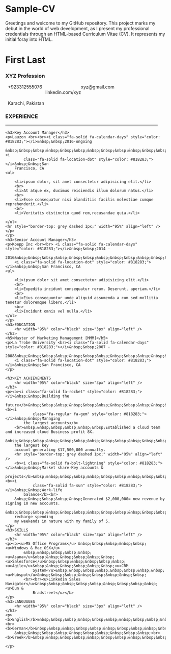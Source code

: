 # Sample-CV
Greetings and welcome to my GitHub repository. This project marks my debut in the world of web development, as I present my professional credentials through an HTML-based Curriculum Vitae (CV). It represents my initial foray into HTML.
<!DOCTYPE html>
<html lang="en">

<head>
    <meta charset="UTF-8">
    <meta http-equiv="X-UA-Compatible" content="IE=edge">
    <meta name="viewport" content="width=device-width, initial-scale=1.0">
    <title>Sample CV</title>
    <script src="https://kit.fontawesome.com/93edbfe7be.js" crossorigin="anonymous"></script>
</head>

<body>
    <h1>First Last</h1>
    <h3>XYZ Profession</h3>
    <p><i class="fa-solid fa-phone"
            style="color: #818283;"></i>&nbsp;&nbsp;+923312555076&nbsp;&nbsp;&nbsp;&nbsp;&nbsp;&nbsp;&nbsp;&nbsp;&nbsp;&nbsp;&nbsp;&nbsp;&nbsp;&nbsp;&nbsp;&nbsp;&nbsp;&nbsp;&nbsp;&nbsp;&nbsp;&nbsp;&nbsp;&nbsp;&nbsp;&nbsp;&nbsp;&nbsp;
        <i class="fa-solid fa-at" style="color: #818283;"></i>&nbsp;&nbsp;xyz@gmail.com
        &nbsp;&nbsp;&nbsp;&nbsp;&nbsp;&nbsp;&nbsp;&nbsp;&nbsp;&nbsp;&nbsp;&nbsp;&nbsp;&nbsp;&nbsp;&nbsp;&nbsp;&nbsp;&nbsp;&nbsp;&nbsp;&nbsp;&nbsp;&nbsp;&nbsp;&nbsp;&nbsp;&nbsp;&nbsp;&nbsp;<i
            class="fa-solid fa-link" style="color: #818283;"></i>&nbsp;&nbsp;linkedin.com/xyz
        <br><br><i class="fa-solid fa-location-dot" style="color: #818283;"></i>&nbsp;&nbsp;Karachi, Pakistan
    </p>
    <h3>EXPERIENCE
        <hr width="95%" color="black" size="3px" align="left" />
    </h3>

    <h3>Key Account Manager</h3>
    <p>Lauzon <br><br><i class="fa-solid fa-calendar-days" style="color: #818283;"></i>&nbsp;&nbsp;2016-ongoing
        &nbsp;&nbsp;&nbsp;&nbsp;&nbsp;&nbsp;&nbsp;&nbsp;&nbsp;&nbsp;&nbsp;&nbsp;&nbsp;&nbsp;&nbsp;&nbsp;&nbsp;&nbsp;&nbsp;&nbsp;&nbsp;&nbsp;&nbsp;&nbsp;&nbsp;&nbsp;&nbsp;&nbsp;&nbsp;<i
            class="fa-solid fa-location-dot" style="color: #818283;"></i>&nbsp;&nbsp;San
        Francisco, CA
    <ul>

        <li>ipsum dolor, sit amet consectetur adipisicing elit.</li>
        <br>
        <li>At atque ex, ducimus reiciendis illum dolorum natus.</li>
        <br>
        <li>Esse consequatur nisi blanditiis facilis molestiae cumque reprehenderit.</li>
        <br>
        <li>Veritatis distinctio quod rem,recusandae quia.</li>

    </ul>
    <hr style="border-top: grey dashed 1px;" width="95%" align="left" />
    </p>
    </p>
    <h3>Senior Account Manager</h3>
    <p>Koepp Inc <br><br> <i class="fa-solid fa-calendar-days" style="color: #818283;"></i>&nbsp;&nbsp;2014 -
        2016&nbsp;&nbsp;&nbsp;&nbsp;&nbsp;&nbsp;&nbsp;&nbsp;&nbsp;&nbsp;&nbsp;&nbsp;&nbsp;&nbsp;&nbsp;&nbsp;&nbsp;&nbsp;&nbsp;&nbsp;&nbsp;&nbsp;&nbsp;&nbsp;&nbsp;&nbsp;&nbsp;&nbsp;&nbsp;&nbsp;
        <i class="fa-solid fa-location-dot" style="color: #818283;"></i>&nbsp;&nbsp;San Francisco, CA
    <ul>

        <li>ipsum dolor sit amet consectetur adipisicing elit.</li>
        <br>
        <li>Expedita incidunt consequatur rerum. Deserunt, aperiam.</li>
        <br>
        <li>Eius consequuntur unde aliquid assumenda a cum sed mollitia tenetur doloremque libero.</li>
        <br>
        <li>Incidunt omnis vel nulla.</li>
    </ul>
    </p>
    <h3>EDUCATION
        <hr width="95%" color="black" size="3px" align="left" />
    </h3>
    <h5>Master of Marketing Management [MMM]</h5>
    <p>La Trobe University <br><i class="fa-solid fa-calendar-days" style="color: #818283;"></i>&nbsp;&nbsp;2007 -
        2008&nbsp;&nbsp;&nbsp;&nbsp;&nbsp;&nbsp;&nbsp;&nbsp;&nbsp;&nbsp;&nbsp;&nbsp;&nbsp;&nbsp;&nbsp;&nbsp;&nbsp;&nbsp;&nbsp;&nbsp;&nbsp;&nbsp;&nbsp;&nbsp;&nbsp;&nbsp;&nbsp;&nbsp;&nbsp;&nbsp;
        <i class="fa-solid fa-location-dot" style="color: #818283;"></i>&nbsp;&nbsp;San Francisco, CA
    </p>

    <h3>KEY ACHIEVEMENTS
        <hr width="95%" color="black" size="3px" align="left" />
    </h3>
    <p><b><i class="fa-solid fa-rocket" style="color: #818283;"></i>&nbsp;&nbsp;Building the
            future</b>&nbsp;&nbsp;&nbsp;&nbsp;&nbsp;&nbsp;&nbsp;&nbsp;&nbsp;&nbsp;&nbsp;&nbsp;&nbsp;&nbsp;&nbsp;&nbsp;&nbsp;&nbsp;&nbsp;&nbsp;&nbsp;&nbsp;&nbsp;&nbsp;&nbsp;&nbsp;&nbsp;&nbsp;&nbsp;&nbsp;&nbsp;&nbsp;&nbsp;&nbsp;&nbsp;&nbsp;&nbsp;&nbsp;&nbsp;&nbsp;&nbsp;&nbsp;&nbsp;&nbsp;&nbsp;&nbsp;&nbsp;&nbsp;&nbsp;&nbsp;&nbsp;&nbsp;&nbsp;&nbsp;&nbsp;&nbsp;&nbsp;&nbsp;&nbsp;&nbsp;&nbsp;&nbsp;&nbsp;&nbsp;&nbsp;&nbsp;&nbsp;&nbsp;&nbsp;&nbsp;&nbsp;&nbsp;&nbsp;&nbsp;&nbsp;&nbsp;&nbsp;&nbsp;&nbsp;&nbsp;&nbsp;&nbsp;&nbsp;&nbsp;&nbsp;&nbsp;&nbsp;&nbsp;&nbsp;&nbsp;&nbsp;&nbsp;&nbsp;<b><i
                class="fa-regular fa-gem" style="color: #818283;"></i>&nbsp;&nbsp;Managing
            the largest accounts</b>
        <br>&nbsp;&nbsp;&nbsp;&nbsp;&nbsp;&nbsp;Established a cloud team and increased cloud Business profit 8X.
        &nbsp;&nbsp;&nbsp;&nbsp;&nbsp;&nbsp;&nbsp;&nbsp;&nbsp;&nbsp;&nbsp;&nbsp;&nbsp;&nbsp;&nbsp;&nbsp;&nbsp;&nbsp;&nbsp;&nbsp;&nbsp;&nbsp;&nbsp;&nbsp;&nbsp;&nbsp;&nbsp;&nbsp;&nbsp;&nbsp;&nbsp;Managed
        the largest key
        account generating $17,500,000 annually.
        <hr style="border-top: grey dashed 1px;" width="95%" align="left" />
        <b><i class="fa-solid fa-bolt-lightning" style="color: #818283;"></i>&nbsp;&nbsp;Market share-Key accounts &
            projects</b>&nbsp;&nbsp;&nbsp;&nbsp;&nbsp;&nbsp;&nbsp;&nbsp;&nbsp;&nbsp;&nbsp;&nbsp;&nbsp;&nbsp;&nbsp;&nbsp;&nbsp;&nbsp;&nbsp;&nbsp;&nbsp;&nbsp;&nbsp;&nbsp;&nbsp;&nbsp;&nbsp;&nbsp;&nbsp;&nbsp;&nbsp;&nbsp;&nbsp;&nbsp;&nbsp;&nbsp;&nbsp;&nbsp;&nbsp;&nbsp;&nbsp;&nbsp;&nbsp;&nbsp;&nbsp;&nbsp;&nbsp;&nbsp;&nbsp;&nbsp;&nbsp;&nbsp;&nbsp;&nbsp;&nbsp;&nbsp;&nbsp;&nbsp;&nbsp;<b><i
                class="fa-solid fa-sun" style="color: #818283;"></i>&nbsp;&nbsp;Work-life
            balance</b><br>
        &nbsp;&nbsp;&nbsp;&nbsp;&nbsp;Generated $2,000,000= new revenue by signing 10 new accounts.
        &nbsp;&nbsp;&nbsp;&nbsp;&nbsp;&nbsp;&nbsp;&nbsp;&nbsp;&nbsp;&nbsp;&nbsp;&nbsp;&nbsp;&nbsp;&nbsp;&nbsp;&nbsp;&nbsp;&nbsp;&nbsp;&nbsp;&nbsp;&nbsp;&nbsp;&nbsp;&nbsp;&nbsp;&nbsp;I
        recharge spending
        my weekends in nature with my family of 5.
    </p>
    <h3>SKILLS
        <hr width="95%" color="black" size="3px" align="left" />
    </h3>
    <p><b><u>MS Office Programs</u> &nbsp;&nbsp;&nbsp;&nbsp;&nbsp;<u>Windows & Mac OSX</u>
            &nbsp;&nbsp;&nbsp;&nbsp;&nbsp;<u>Asana</u>&nbsp;&nbsp;&nbsp;&nbsp;&nbsp;&nbsp;<u>Salesforce</u>&nbsp;&nbsp;&nbsp;&nbsp;&nbsp;&nbsp;<u>Agile</u>&nbsp;&nbsp;&nbsp;&nbsp;&nbsp;&nbsp;<u>CRM
                System</u>&nbsp;&nbsp;&nbsp;&nbsp;&nbsp;&nbsp;&nbsp;&nbsp;<u>Hubspot</u>&nbsp;&nbsp;&nbsp;&nbsp;&nbsp;&nbsp;&nbsp;&nbsp;
            <br><br><u>Linkedin Sales Navigator</u>&nbsp;&nbsp;&nbsp;&nbsp;&nbsp;&nbsp;&nbsp;&nbsp;&nbsp;<u>Dun &
                Bradstreet</u></b>
    </p>
    <h3>LANGUAGES
        <hr width="95%" color="black" size="3px" align="left" />
    </h3>
    <p><b>English</b>&nbsp;&nbsp;&nbsp;&nbsp;&nbsp;&nbsp;&nbsp;&nbsp;&nbsp;&nbsp;&nbsp;&nbsp;&nbsp;&nbsp;&nbsp;&nbsp;&nbsp;&nbsp;&nbsp;&nbsp;&nbsp;&nbsp;&nbsp;&nbsp;&nbsp;&nbsp;&nbsp;&nbsp;&nbsp;Native&nbsp;&nbsp;&nbsp;&nbsp;&nbsp;&nbsp;&nbsp;&nbsp;&nbsp;&nbsp;<br><b>German</b>&nbsp;&nbsp;&nbsp;&nbsp;&nbsp;&nbsp;&nbsp;&nbsp;&nbsp;&nbsp;&nbsp;&nbsp;&nbsp;&nbsp;&nbsp;&nbsp;&nbsp;&nbsp;&nbsp;&nbsp;&nbsp;&nbsp;&nbsp;&nbsp;&nbsp;&nbsp;&nbsp;&nbsp;Proficient
        &nbsp;&nbsp;&nbsp;&nbsp;&nbsp;&nbsp;&nbsp;&nbsp;&nbsp;&nbsp;<br><b>Greek</b>&nbsp;&nbsp;&nbsp;&nbsp;&nbsp;&nbsp;&nbsp;&nbsp;&nbsp;&nbsp;&nbsp;&nbsp;&nbsp;&nbsp;&nbsp;&nbsp;&nbsp;&nbsp;&nbsp;&nbsp;&nbsp;&nbsp;&nbsp;&nbsp;&nbsp;&nbsp;&nbsp;&nbsp;&nbsp;&nbsp;&nbsp;Advanced

    </p>

</body>

</html>
